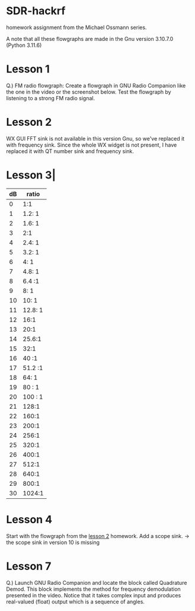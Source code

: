 

# SDR-hackrf 

homework assignment from the Michael Ossmann series.

A note that all these flowgraphs are made in the Gnu version 3.10.7.0 (Python 3.11.6)
# Lesson 1
Q.) FM radio flowgraph: Create a flowgraph in GNU Radio Companion like the one in the video or the screenshot below. Test the flowgraph by listening to a strong FM radio signal.


# Lesson 2
WX GUI FFT sink is not available in this version Gnu, so we've replaced it with frequency sink.
Since the whole WX widget is not present, I have replaced it with QT number sink and frequency sink.

# Lesson 3|
| dB | ratio  |
|-- |--|
|  0| 1:1 |
|  1|1.2: 1
|   2|1.6: 1
|  3|2:1
|  4|2.4: 1
|  5|3.2: 1
|  6|4: 1
|  7|4.8: 1
|  8|6.4 :1
|  9|8: 1
|  10|10: 1
|  11|12.8: 1
|  12|16:1
|  13|20:1
| 14 |25.6:1
|  15|32:1
|  16|40 :1
|  17|51.2 :1
|  18|64: 1
|  19|80 : 1
|  20|100 : 1
|  21|128:1
|  22|160:1
|  23|200:1
|  24|256:1
|  25|320:1
|  26|400:1
|  27|512:1
|  28|640:1
|  29|800:1
|  30|1024:1

# Lesson 4
Start with the flowgraph from the [lesson 2](https://greatscottgadgets.com/sdr/2) homework. Add a scope sink.
-> the scope sink in version 10 is missing
# Lesson 7
Q.) Launch GNU Radio Companion and locate the block called Quadrature Demod. This block implements the method for frequency demodulation presented in the video. Notice that it takes complex input and produces real-valued (float) output which is a sequence of angles.
